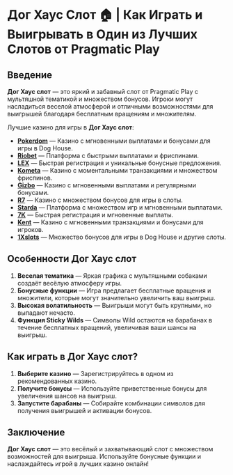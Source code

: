 # Дог Хаус Слот 🏠 | Как Играть и Выигрывать в Один из Лучших Слотов от Pragmatic Play

## Введение

**Дог Хаус слот** — это яркий и забавный слот от Pragmatic Play с мультяшной тематикой и множеством бонусов. Игроки могут насладиться веселой атмосферой и отличными возможностями для выигрышей благодаря бесплатным вращениям и множителям.

Лучшие казино для игры в **Дог Хаус слот**:

- **[Pokerdom](https://brandplay.link/4k77v2yx)** — Казино с мгновенными выплатами и бонусами для игры в Dog House.
- **[Riobet](https://brandplay.link/7xBLTPyj)** — Платформа с быстрыми выплатами и фриспинами.
- **[LEX](https://brandplay.link/zW4hdDFV)** — Быстрая регистрация и уникальные бонусные предложения.
- **[Kometa](https://brandplay.link/8ZymQJV8)** — Казино с моментальными транзакциями и множеством фриспинов.
- **[Gizbo](https://brandplay.link/bprXw4YV)** — Казино с мгновенными выплатами и регулярными бонусами.
- **[R7](https://brandplay.link/bMd3Yjsw)** — Казино с множеством бонусов для игры в слоты.
- **[Starda](https://brandplay.link/fB7xwRFL)** — Платформа с множеством игр и мгновенными выплатами.
- **[7K](https://brandplay.link/BvQyFShp)** — Быстрая регистрация и мгновенные выплаты.
- **[Kent](https://brandplay.link/Fv2WP3js)** — Казино с мгновенными транзакциями и бонусами для игроков.
- **[1Xslots](https://brandplay.link/hSB1khtr)** — Множество бонусов для игры в Dog House и другие слоты.

## Особенности Дог Хаус слот

1. **Веселая тематика** — Яркая графика с мультяшными собаками создаёт весёлую атмосферу игры.
2. **Бонусные функции** — Игра предлагает бесплатные вращения и множители, которые могут значительно увеличить ваш выигрыш.
3. **Высокая волатильность** — Выигрыши могут быть крупными, но выпадают нечасто.
4. **Функция Sticky Wilds** — Символы Wild остаются на барабанах в течение бесплатных вращений, увеличивая ваши шансы на выигрыш.

## Как играть в Дог Хаус слот?

1. **Выберите казино** — Зарегистрируйтесь в одном из рекомендованных казино.
2. **Получите бонусы** — Используйте приветственные бонусы для увеличения шансов на выигрыш.
3. **Запустите барабаны** — Собирайте комбинации символов для получения выигрышей и активации бонусов.

## Заключение

**Дог Хаус слот** — это весёлый и захватывающий слот с множеством возможностей для выигрыша. Используйте бонусные функции и наслаждайтесь игрой в лучших казино онлайн!
